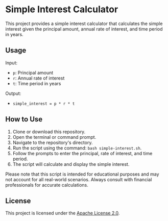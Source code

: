 # Simple Interest Calculator

This project provides a simple interest calculator that calculates the simple interest given the principal amount, annual rate of interest, and time period in years.

## Usage

Input:
- `p`: Principal amount
- `r`: Annual rate of interest
- `t`: Time period in years

Output:
- `simple_interest = p * r * t`

## How to Use

1. Clone or download this repository.
2. Open the terminal or command prompt.
3. Navigate to the repository's directory.
4. Run the script using the command: `bash simple-interest.sh`.
5. Follow the prompts to enter the principal, rate of interest, and time period.
6. The script will calculate and display the simple interest.

Please note that this script is intended for educational purposes and may not account for all real-world scenarios. Always consult with financial professionals for accurate calculations.

## License

This project is licensed under the [Apache License 2.0](LICENSE).
